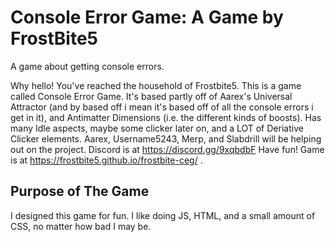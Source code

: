 # Console Error Game: A Game by FrostBite5
A game about getting console errors.

Why hello! You've reached the household of Frostbite5. This is a game called Console Error Game. It's based partly off of Aarex's Universal Attractor (and by based off i mean it's based off of all the console errors i get in it), and Antimatter Dimensions (i.e. the different kinds of boosts). Has many Idle aspects, maybe some clicker later on, and a LOT of Deriative Clicker elements.
Aarex, Username5243, Merp, and Slabdrill will be helping out on the project.
Discord is at https://discord.gg/9xqbdbF
Have fun! Game is at https://frostbite5.github.io/frostbite-ceg/ .

## Purpose of The Game

I designed this game for fun. I like doing JS, HTML, and a small amount of CSS, no matter how bad I may be.
